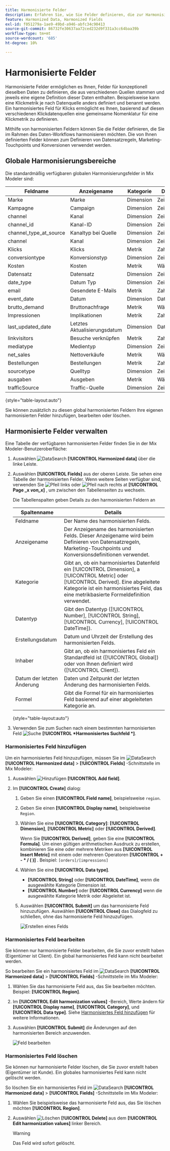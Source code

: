 ```yaml
---
title: Harmonisierte Felder
description: Erfahren Sie, wie Sie Felder definieren, die zur Harmonisierung Ihrer Daten in Mix Modeler verwendet werden sollen.
feature: Harmonized Data, Harmonized Fields
exl-id: f051279a-1ae9-49bd-a946-abfc34c90413
source-git-commit: 86732fe30637aa72ced232d9f331a3cc64baa39b
workflow-type: tm+mt
source-wordcount: '685'
ht-degree: 10%

---
```


# Harmonisierte Felder

Harmonisierte Felder ermöglichen es Ihnen, Felder für konzeptionell dieselben Daten zu definieren, die aus verschiedenen Quellen stammen und jeweils eine eigene Definition dieser Daten enthalten. Beispielsweise kann eine Klickmetrik je nach Datenquelle anders definiert und benannt werden. Ein harmonisiertes Feld für Klicks ermöglicht es Ihnen, basierend auf diesen verschiedenen Klickdatenquellen eine gemeinsame Nomenklatur für eine Klickmetrik zu definieren.

Mithilfe von harmonisierten Feldern können Sie die Felder definieren, die Sie im Rahmen des Daten-Workflows harmonisieren möchten. Die von Ihnen definierten Felder können zum Definieren von Datensatzregeln, Marketing-Touchpoints und Konversionen verwendet werden.

## Globale Harmonisierungsbereiche

Die standardmäßig verfügbaren globalen Harmonisierungsfelder in Mix Modeler sind:


| Feldname | Anzeigename | Kategorie | Datentyp | Kommentar |
| ---------------------- | ---------------------- | --------- | --------- | --------- |
| Marke | Marke | Dimension | Zeichenfolge |           |
| Kampagne | Campaign | Dimension | Zeichenfolge |           |
| channel | Kanal | Dimension | Zeichenfolge |           |
| channel_id | Kanal-ID | Dimension | Zeichenfolge |           |
| channel_type_at_source | Kanaltyp bei Quelle | Dimension | Zeichenfolge |           |
| channel | Kanal | Dimension | Zeichenfolge |           |
| Klicks | Klicks | Metrik | Zahl |           |
| conversiontype | Konversionstyp | Dimension | Zeichenfolge |           |
| Kosten | Kosten | Metrik | Währung |           |
| Datensatz | Datensatz | Dimension | Zeichenfolge |           |
| date_type | Datum Typ | Dimension | Zeichenfolge | Tag, Woche |
| email | Gesendete E-Mails | Metrik | Zahl |           |
| event_date | Datum | Dimension | DateTime |           |
| brutto_demand | Bruttonachfrage | Metrik | Währung |           |
| Impressionen | Implikationen | Metrik | Zahl |           |
| last_updated_date | Letztes Aktualisierungsdatum | Dimension | DateTime |           |
| linkvisitors | Besuche verknüpfen | Metrik | Zahl |           |
| mediatype | Medientyp | Dimension | Zeichenfolge |           |
| net_sales | Nettoverkäufe | Metrik | Währung |           |
| Bestellungen | Bestellungen | Metrik | Zahl |           |
| sourcetype | Quelltyp | Dimension | Zeichenfolge |           |
| ausgaben | Ausgeben | Metrik | Währung |           |
| trafficSource | Traffic-Quelle | Dimension | Zeichenfolge |           |

{style="table-layout:auto"}

Sie können zusätzlich zu diesen global harmonisierten Feldern Ihre eigenen harmonisierten Felder hinzufügen, bearbeiten oder löschen.

## Harmonisierte Felder verwalten

Eine Tabelle der verfügbaren harmonisierten Felder finden Sie in der Mix Modeler-Benutzeroberfläche:

1. Auswählen ![DataSearch](../assets/icons/DataCheck.svg) **[!UICONTROL Harmonized data]** über die linke Leiste.

1. Auswählen **[!UICONTROL Fields]** aus der oberen Leiste. Sie sehen eine Tabelle der harmonisierten Felder. Wenn weitere Seiten verfügbar sind, verwenden Sie ![Pfeil links](../assets/icons/ChevronLeft.svg) oder ![Pfeil nach rechts](../assets/icons/ChevronRight.svg) at **[!UICONTROL Page _x _von_x_]** , um zwischen den Tabellenseiten zu wechseln.

   Die Tabellenspalten geben Details zu den harmonisierten Feldern an

   | Spaltenname | Details |
   | ---------------------- | ----------|
   | Feldname | Der Name des harmonisierten Felds. |
   | Anzeigename | Der Anzeigename des harmonisierten Felds. Dieser Anzeigename wird beim Definieren von Datensatzregeln, Marketing-Touchpoints und Konversionsdefinitionen verwendet. |
   | Kategorie | Gibt an, ob ein harmonisiertes Datenfeld ein [!UICONTROL Dimension], a [!UICONTROL Metric] oder [!UICONTROL Derived]. Eine abgeleitete Kategorie ist ein harmonisiertes Feld, das eine metrikbasierte Formeldefinition verwendet. |
   | Datentyp | Gibt den Datentyp ([!UICONTROL Number], [!UICONTROL String], [!UICONTROL Currency], [!UICONTROL DateTime]). |
   | Erstellungsdatum | Datum und Uhrzeit der Erstellung des harmonisierten Felds. |
   | Inhaber | Gibt an, ob ein harmonisiertes Feld ein Standardfeld ist ([!UICONTROL Global]) oder von Ihnen definiert wird ([!UICONTROL Client]). |
   | Datum der letzten Änderung | Daten und Zeitpunkt der letzten Änderung des harmonisierten Felds. |
   | Formel | Gibt die Formel für ein harmonisiertes Feld basierend auf einer abgeleiteten Kategorie an. |

   {style="table-layout:auto"}

1. Verwenden Sie zum Suchen nach einem bestimmten harmonisierten Feld ![Suche](../assets/icons/Search.svg) **[!UICONTROL *Harmonisiertes Suchfeld *]**.


### Harmonisiertes Feld hinzufügen

Um ein harmonisiertes Feld hinzuzufügen, müssen Sie im ![DataSearch](../assets/icons/DataCheck.svg) **[!UICONTROL Harmonized data]** > **[!UICONTROL Fields]** -Schnittstelle im Mix Modeler:

1. Auswählen ![Hinzufügen](../assets/icons/AddCircle.svg) **[!UICONTROL Add field]**.

1. Im **[!UICONTROL Create]** dialog:

   1. Geben Sie einen **[!UICONTROL Field name]**, beispielsweise `region`.
   1. Geben Sie einen **[!UICONTROL Display name]**, beispielsweise `Region`.
   1. Wählen Sie eine **[!UICONTROL Category]**: **[!UICONTROL Dimension]**, **[!UICONTROL Metric]** oder **[!UICONTROL Derived]**.

      Wenn Sie **[!UICONTROL Derived]**, geben Sie eine **[!UICONTROL Formula]**. Um einen gültigen arithmetischen Ausdruck zu erstellen, kombinieren Sie eine oder mehrere Metriken aus **[!UICONTROL Insert Metric]** mit einem oder mehreren Operatoren **[!UICONTROL + - * / ( )]** . Beispiel: `[orders]/[impressions]`

   1. Wählen Sie eine **[!UICONTROL Data type]**.

      - **[!UICONTROL String]** oder **[!UICONTROL DateTime]**, wenn die ausgewählte Kategorie Dimension ist.
      - **[!UICONTROL Number]** oder **[!UICONTROL Currency]** wenn die ausgewählte Kategorie Metrik oder Abgeleitet ist.

   1. Auswählen **[!UICONTROL Submit]** um das harmonisierte Feld hinzuzufügen. Auswählen **[!UICONTROL Close]** das Dialogfeld zu schließen, ohne das harmonisierte Feld hinzuzufügen.

      ![Erstellen eines Felds](../assets/create-field.png)


### Harmonisiertes Feld bearbeiten

Sie können nur harmonisierte Felder bearbeiten, die Sie zuvor erstellt haben (Eigentümer ist Client). Ein global harmonisiertes Feld kann nicht bearbeitet werden.

So bearbeiten Sie ein harmonisiertes Feld im ![DataSearch](../assets/icons/DataCheck.svg) **[!UICONTROL Harmonized data]** > **[!UICONTROL Fields]** -Schnittstelle im Mix Modeler:

1. Wählen Sie das harmonisierte Feld aus, das Sie bearbeiten möchten. Beispiel: **[!UICONTROL Region]**.

1. Im **[!UICONTROL Edit harmonization values]** -Bereich, Werte ändern für **[!UICONTROL Display name]**, **[!UICONTROL Category]**, und **[!UICONTROL Data type]**. Siehe [Harmonisiertes Feld hinzufügen](#add-a-harmonized-field) für weitere Informationen.

1. Auswählen **[!UICONTROL Submit]** die Änderungen auf den harmonisierten Bereich anzuwenden.

   ![Feld bearbeiten](../assets/edit-field.png)

### Harmonisiertes Feld löschen

Sie können nur harmonisierte Felder löschen, die Sie zuvor erstellt haben (Eigentümer ist Kunde). Ein globales harmonisiertes Feld kann nicht gelöscht werden.

So löschen Sie ein harmonisiertes Feld im ![DataSearch](../assets/icons/DataCheck.svg) **[!UICONTROL Harmonized data]** > **[!UICONTROL Fields]** -Schnittstelle im Mix Modeler:

1. Wählen Sie beispielsweise das harmonisierte Feld aus, das Sie löschen möchten **[!UICONTROL Region]**.

1. Auswählen ![Löschen](../assets/icons/Delete.svg) **[!UICONTROL Delete]** aus dem **[!UICONTROL Edit harmonization values]** linker Bereich.

   >[!WARNING]
   >
   >   Das Feld wird sofort gelöscht.

